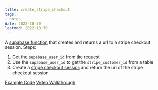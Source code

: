 ```yaml
---
title: create_stripe_checkout
tags:
- notes
date: 2022-10-30
lastmod: 2022-10-30
---
```


A [supabase function](https://supabase.com/docs/guides/functions) that creates and returns a url to a stripe checkout session. Steps:

1. Get the `supabase_user_id` from the request
1. Use the `supabase_user_id` to get the `stripe_customer_id` from a table
1. Create a [stripe checkout session](https://stripe.com/docs/api/checkout/sessions/create?lang=node) and return the url of the stripe checkout session

[Example Code](https://github.com/dijonmusters/happy-days/blob/main/supabase/functions/create-stripe-checkout/index.ts)
[Video Walkthrough](https://egghead.io/lessons/next-js-charge-customer-for-stripe-subscription-in-next-js)

